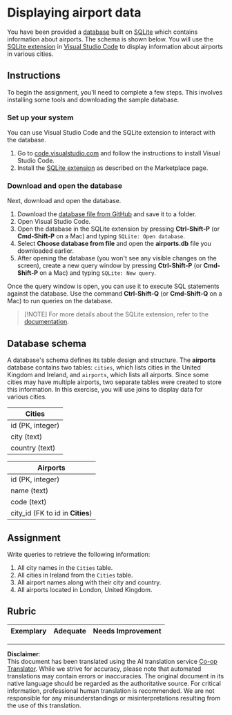 <!--
CO_OP_TRANSLATOR_METADATA:
{
  "original_hash": "2f2d7693f28e4b2675f275e489dc5aac",
  "translation_date": "2025-08-31T10:59:00+00:00",
  "source_file": "2-Working-With-Data/05-relational-databases/assignment.md",
  "language_code": "en"
}
-->
# Displaying airport data

You have been provided a [database](https://raw.githubusercontent.com/Microsoft/Data-Science-For-Beginners/main/2-Working-With-Data/05-relational-databases/airports.db) built on [SQLite](https://sqlite.org/index.html) which contains information about airports. The schema is shown below. You will use the [SQLite extension](https://marketplace.visualstudio.com/items?itemName=alexcvzz.vscode-sqlite&WT.mc_id=academic-77958-bethanycheum) in [Visual Studio Code](https://code.visualstudio.com?WT.mc_id=academic-77958-bethanycheum) to display information about airports in various cities.

## Instructions

To begin the assignment, you'll need to complete a few steps. This involves installing some tools and downloading the sample database.

### Set up your system

You can use Visual Studio Code and the SQLite extension to interact with the database.

1. Go to [code.visualstudio.com](https://code.visualstudio.com?WT.mc_id=academic-77958-bethanycheum) and follow the instructions to install Visual Studio Code.
1. Install the [SQLite extension](https://marketplace.visualstudio.com/items?itemName=alexcvzz.vscode-sqlite&WT.mc_id=academic-77958-bethanycheum) as described on the Marketplace page.

### Download and open the database

Next, download and open the database.

1. Download the [database file from GitHub](https://raw.githubusercontent.com/Microsoft/Data-Science-For-Beginners/main/2-Working-With-Data/05-relational-databases/airports.db) and save it to a folder.
1. Open Visual Studio Code.
1. Open the database in the SQLite extension by pressing **Ctrl-Shift-P** (or **Cmd-Shift-P** on a Mac) and typing `SQLite: Open database`.
1. Select **Choose database from file** and open the **airports.db** file you downloaded earlier.
1. After opening the database (you won't see any visible changes on the screen), create a new query window by pressing **Ctrl-Shift-P** (or **Cmd-Shift-P** on a Mac) and typing `SQLite: New query`.

Once the query window is open, you can use it to execute SQL statements against the database. Use the command **Ctrl-Shift-Q** (or **Cmd-Shift-Q** on a Mac) to run queries on the database.

> [!NOTE] For more details about the SQLite extension, refer to the [documentation](https://marketplace.visualstudio.com/items?itemName=alexcvzz.vscode-sqlite&WT.mc_id=academic-77958-bethanycheum).

## Database schema

A database's schema defines its table design and structure. The **airports** database contains two tables: `cities`, which lists cities in the United Kingdom and Ireland, and `airports`, which lists all airports. Since some cities may have multiple airports, two separate tables were created to store this information. In this exercise, you will use joins to display data for various cities.

| Cities           |
| ---------------- |
| id (PK, integer) |
| city (text)      |
| country (text)   |

| Airports                         |
| -------------------------------- |
| id (PK, integer)                 |
| name (text)                      |
| code (text)                      |
| city_id (FK to id in **Cities**) |

## Assignment

Write queries to retrieve the following information:

1. All city names in the `Cities` table.
1. All cities in Ireland from the `Cities` table.
1. All airport names along with their city and country.
1. All airports located in London, United Kingdom.

## Rubric

| Exemplary | Adequate | Needs Improvement |
| --------- | -------- | ----------------- |

---

**Disclaimer**:  
This document has been translated using the AI translation service [Co-op Translator](https://github.com/Azure/co-op-translator). While we strive for accuracy, please note that automated translations may contain errors or inaccuracies. The original document in its native language should be regarded as the authoritative source. For critical information, professional human translation is recommended. We are not responsible for any misunderstandings or misinterpretations resulting from the use of this translation.